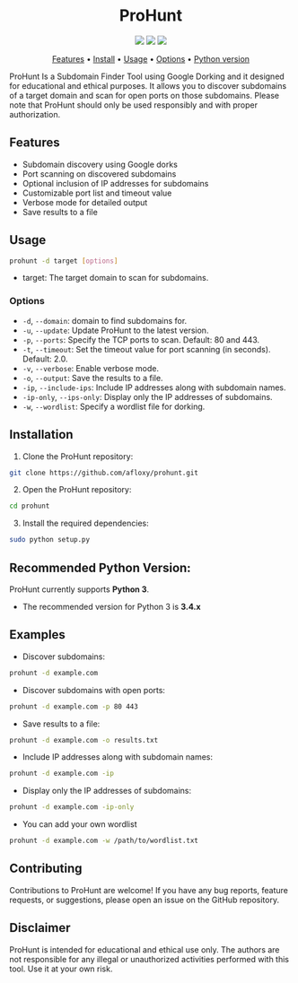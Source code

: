 <h1 align="center">ProHunt</h1>

<p align="center">
<a href="https://github.com/afloxy/prohunt/issues"><img src="https://img.shields.io/badge/contributions-welcome-brightgreen.svg?style=flat"></a>
<a href="https://github.com/projectdiscovery/subfinder/releases"><img src="https://img.shields.io/github/release/afloxy/prohunt"></a>
<a href="https://twitter.com/AFLOXYgaming"><img src="https://img.shields.io/twitter/follow/prohunt.svg?logo=twitter"></a>
</p>

<p align="center">
  <a href="#features">Features</a> •
  <a href="#installation">Install</a> •
  <a href="#usage">Usage</a> •
  <a href="#options">Options</a> •
  <a href="#recommended-python-version">Python version</a>
</p>

ProHunt Is a Subdomain Finder Tool using Google Dorking and it designed for educational and ethical purposes. It allows you to discover subdomains of a target domain and scan for open ports on those subdomains. Please note that ProHunt should only be used responsibly and with proper authorization.

## Features

- Subdomain discovery using Google dorks
- Port scanning on discovered subdomains
- Optional inclusion of IP addresses for subdomains
- Customizable port list and timeout value
- Verbose mode for detailed output
- Save results to a file

## Usage

```bash
prohunt -d target [options]
```

- target: The target domain to scan for subdomains.

### Options

- `-d`, `--domain`: domain to find subdomains for.
- `-u`, `--update`: Update ProHunt to the latest version.
- `-p`, `--ports`: Specify the TCP ports to scan. Default: 80 and 443.
- `-t`, `--timeout`: Set the timeout value for port scanning (in seconds). Default: 2.0.
- `-v`, `--verbose`: Enable verbose mode.
- `-o`, `--output`: Save the results to a file.
- `-ip`, `--include-ips`: Include IP addresses along with subdomain names.
- `-ip-only`, `--ips-only`: Display only the IP addresses of subdomains.
- `-w`, `--wordlist`: Specify a wordlist file for dorking.

## Installation

1. Clone the ProHunt repository:

```bash
git clone https://github.com/afloxy/prohunt.git
```
2. Open the ProHunt repository:

```bash
cd prohunt
```

3. Install the required dependencies:

```bash
sudo python setup.py 
```
## Recommended Python Version:

ProHunt currently supports **Python 3**.

* The recommended version for Python 3 is **3.4.x**
  
## Examples

- Discover subdomains:

```bash
prohunt -d example.com
```
- Discover subdomains with open ports:

```bash
prohunt -d example.com -p 80 443
```
  
- Save results to a file:

```bash
prohunt -d example.com -o results.txt
```

- Include IP addresses along with subdomain names:

```bash
prohunt -d example.com -ip
```

- Display only the IP addresses of subdomains:

```bash
prohunt -d example.com -ip-only
```
- You can add your own wordlist
  
```bash
prohunt -d example.com -w /path/to/wordlist.txt
```

## Contributing

Contributions to ProHunt are welcome! If you have any bug reports, feature requests, or suggestions, please open an issue on the GitHub repository.

## Disclaimer

ProHunt is intended for educational and ethical use only. The authors are not responsible for any illegal or unauthorized activities performed with this tool. Use it at your own risk.

